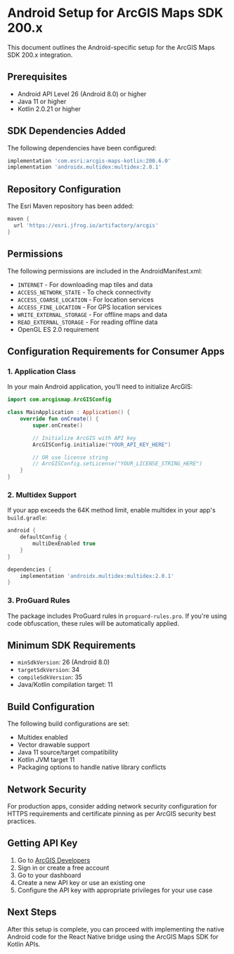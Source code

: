 # Android Setup for ArcGIS Maps SDK 200.x

This document outlines the Android-specific setup for the ArcGIS Maps SDK 200.x integration.

## Prerequisites

- Android API Level 26 (Android 8.0) or higher
- Java 11 or higher
- Kotlin 2.0.21 or higher

## SDK Dependencies Added

The following dependencies have been configured:

```gradle
implementation 'com.esri:arcgis-maps-kotlin:200.6.0'
implementation 'androidx.multidex:multidex:2.0.1'
```

## Repository Configuration

The Esri Maven repository has been added:

```gradle
maven {
  url 'https://esri.jfrog.io/artifactory/arcgis'
}
```

## Permissions

The following permissions are included in the AndroidManifest.xml:

- `INTERNET` - For downloading map tiles and data
- `ACCESS_NETWORK_STATE` - To check connectivity
- `ACCESS_COARSE_LOCATION` - For location services
- `ACCESS_FINE_LOCATION` - For GPS location services
- `WRITE_EXTERNAL_STORAGE` - For offline maps and data
- `READ_EXTERNAL_STORAGE` - For reading offline data
- OpenGL ES 2.0 requirement

## Configuration Requirements for Consumer Apps

### 1. Application Class

In your main Android application, you'll need to initialize ArcGIS:

```kotlin
import com.arcgismap.ArcGISConfig

class MainApplication : Application() {
    override fun onCreate() {
        super.onCreate()

        // Initialize ArcGIS with API key
        ArcGISConfig.initialize("YOUR_API_KEY_HERE")

        // OR use license string
        // ArcGISConfig.setLicense("YOUR_LICENSE_STRING_HERE")
    }
}
```

### 2. Multidex Support

If your app exceeds the 64K method limit, enable multidex in your app's `build.gradle`:

```gradle
android {
    defaultConfig {
        multiDexEnabled true
    }
}

dependencies {
    implementation 'androidx.multidex:multidex:2.0.1'
}
```

### 3. ProGuard Rules

The package includes ProGuard rules in `proguard-rules.pro`. If you're using code obfuscation, these rules will be automatically applied.

## Minimum SDK Requirements

- `minSdkVersion`: 26 (Android 8.0)
- `targetSdkVersion`: 34
- `compileSdkVersion`: 35
- Java/Kotlin compilation target: 11

## Build Configuration

The following build configurations are set:

- Multidex enabled
- Vector drawable support
- Java 11 source/target compatibility
- Kotlin JVM target 11
- Packaging options to handle native library conflicts

## Network Security

For production apps, consider adding network security configuration for HTTPS requirements and certificate pinning as per ArcGIS security best practices.

## Getting API Key

1. Go to [ArcGIS Developers](https://developers.arcgis.com/)
2. Sign in or create a free account
3. Go to your dashboard
4. Create a new API key or use an existing one
5. Configure the API key with appropriate privileges for your use case

## Next Steps

After this setup is complete, you can proceed with implementing the native Android code for the React Native bridge using the ArcGIS Maps SDK for Kotlin APIs.

